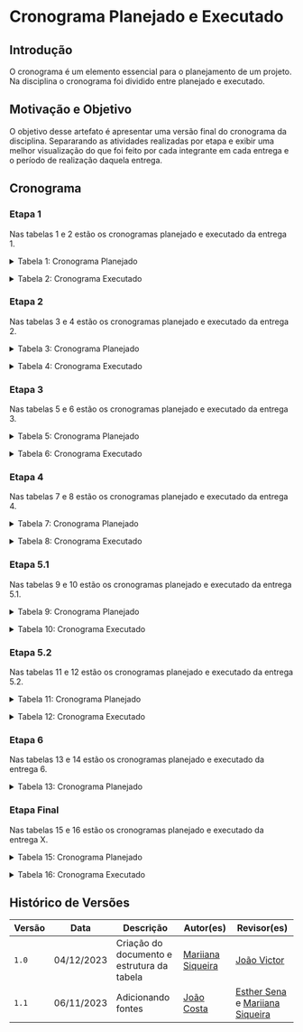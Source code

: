 # Cronograma Planejado e Executado

## Introdução

O cronograma é um elemento essencial para o planejamento de um projeto. Na disciplina o cronograma foi dividido entre planejado e executado.

## Motivação e Objetivo

O objetivo desse artefato é apresentar uma versão final do cronograma da disciplina. Separarando as atividades realizadas por etapa e exibir uma melhor visualização do que foi feito por cada integrante em cada entrega e o período de realização daquela entrega.

## Cronograma

### Etapa 1

Nas tabelas 1 e 2 estão os cronogramas planejado e executado da entrega 1.

<details>
  <summary>Tabela 1: Cronograma Planejado</summary>

  <p>

  | Atividade | Data de Início | Data de Fim | Autores | Revisores |
  | :--: | :--: | :--: | :--: | :--: |
  | Planejamento do projeto  |  06/09  |  13/09  | 18/09 | [Esther Sena](https://github.com/esmsena),[João Victor](https://github.com/jvcostta),[Maria Barbosa](https://github.com/Madu01),[Maria Marques ](https://github.com/EduardaSMarques),[Mariiana Siqueira](https://github.com/Maryyscreuza),[Mateus Orlando](https://github.com/MateusPy) | [Esther Sena](https://github.com/esmsena),[João Victor](https://github.com/jvcostta),[Maria Barbosa](https://github.com/Madu01),[Maria Marques ](https://github.com/EduardaSMarques),[Mariiana Siqueira](https://github.com/Maryyscreuza),[Mateus Orlando](https://github.com/MateusPy) |
  | Heatmap de disponibilidade da equipe | 04/09 |  05/09  |  05/09 | [Esther Sena](https://github.com/esmsena)  | [Esther Sena](https://github.com/esmsena),[João Victor](https://github.com/jvcostta),[Maria Barbosa](https://github.com/Madu01),[Maria Marques ](https://github.com/EduardaSMarques),[Mariiana Siqueira](https://github.com/Maryyscreuza),[Mateus Orlando](https://github.com/MateusPy)  |
  | Aplicativo escolhido  |  13/09  |  17/09  |  18/09  | [Esther Sena](https://github.com/esmsena)  | [João Victor](https://github.com/jvcostta) |
  | Aplicativos analisados |  15/09  |  17/09  |  18/09  | [Maria Barbosa](https://github.com/Madu01) | [Maria Marques ](https://github.com/EduardaSMarques) |
  | Cópia do Termo de Uso | 13/09 |  17/09 |  18/09  | [João Victor](https://github.com/jvcostta) | [Mariiana Siqueira](https://github.com/Maryyscreuza) |
  | Ferramentas do projeto |  13/09  |  17/09  |  18/09  | [Mateus Orlando](https://github.com/MateusPy)  | [Maria Marques ](https://github.com/EduardaSMarques)  |
  | Cronogramas |  06/09  |  16/09 |  18/09  | [Maria Marques ](https://github.com/EduardaSMarques)  | [Esther Sena](https://github.com/esmsena) |
  | Rich Picture | 13/09  | 17/09 | 18/09 |[Mariiana Siqueira](https://github.com/Maryyscreuza) | [Maria Barbosa](https://github.com/Madu01)  |
  | Metodologia |  06/09  | 17/09   |  18/09  | [Maria Barbosa](https://github.com/Madu01) | [Mateus Orlando](https://github.com/MateusPy)   |
  | Gravação da apresentação | 18/09 | 18/09   |  19/09 | [Esther Sena](https://github.com/esmsena),[João Victor](https://github.com/jvcostta),[Maria Barbosa](https://github.com/Madu01),[Maria Marques ](https://github.com/EduardaSMarques),[Mariiana Siqueira](https://github.com/Maryyscreuza),[Mateus Orlando](https://github.com/MateusPy)  | [Esther Sena](https://github.com/esmsena),[João Victor](https://github.com/jvcostta),[Maria Barbosa](https://github.com/Madu01),[Maria Marques ](https://github.com/EduardaSMarques),[Mariiana Siqueira](https://github.com/Maryyscreuza),[Mateus Orlando](https://github.com/MateusPy)  |
  | Correções após o feedback da apresentação |  21/09  |  23/09 |  24/09  | [Esther Sena](https://github.com/esmsena),[João Victor](https://github.com/jvcostta),[Maria Barbosa](https://github.com/Madu01),[Maria Marques ](https://github.com/EduardaSMarques),[Mariiana Siqueira](https://github.com/Maryyscreuza),[Mateus Orlando](https://github.com/MateusPy)  | [Esther Sena](https://github.com/esmsena),[João Victor](https://github.com/jvcostta),[Maria Barbosa](https://github.com/Madu01),[Maria Marques ](https://github.com/EduardaSMarques),[Mariiana Siqueira](https://github.com/Maryyscreuza),[Mateus Orlando](https://github.com/MateusPy)  |


  </p>
  <div style="text-align: center">
    <p>Fonte: COSTA, João. 2023.</p>
  </div>
</details>

<p style="text-align: justify"></p>

<details>
  <summary>Tabela 2: Cronograma Executado</summary>

  <p>

  | Atividade | Data de Início | Data de Fim | Autores | Revisores |
  | :--: | :--: | :--: | :--: | :--: |
  | Planejamento do projeto  |  06/09  |  17/09  | 18/09 | [Esther Sena](https://github.com/esmsena),[João Victor](https://github.com/jvcostta),[Maria Barbosa](https://github.com/Madu01),[Maria Marques ](https://github.com/EduardaSMarques),[Mariiana Siqueira](https://github.com/Maryyscreuza),[Mateus Orlando](https://github.com/MateusPy) | [Esther Sena](https://github.com/esmsena),[João Victor](https://github.com/jvcostta),[Maria Barbosa](https://github.com/Madu01),[Maria Marques ](https://github.com/EduardaSMarques),[Mariiana Siqueira](https://github.com/Maryyscreuza),[Mateus Orlando](https://github.com/MateusPy) |
  | Heatmap de disponibilidade da equipe | 04/09 |  05/09  |  05/09 | [Esther Sena](https://github.com/esmsena)  | [Esther Sena](https://github.com/esmsena),[João Victor](https://github.com/jvcostta),[Maria Barbosa](https://github.com/Madu01),[Maria Marques ](https://github.com/EduardaSMarques),[Mariiana Siqueira](https://github.com/Maryyscreuza),[Mateus Orlando](https://github.com/MateusPy)  |
  | Aplicativo escolhido  |  13/09  |  17/09  |  18/09  | [Esther Sena](https://github.com/esmsena)  | [João Victor](https://github.com/jvcostta) |
  | Aplicativos analisados |  15/09  |  17/09  |  18/09  | [Maria Barbosa](https://github.com/Madu01) | [Maria Marques ](https://github.com/EduardaSMarques) |
  | Cópia do Termo de Uso | 13/09 |  17/09 |  18/09  | [João Victor](https://github.com/jvcostta) | [Mariiana Siqueira](https://github.com/Maryyscreuza) |
  | Ferramentas do projeto |  13/09  |  17/09  |  18/09  | [Mateus Orlando](https://github.com/MateusPy)  | [Maria Marques ](https://github.com/EduardaSMarques)  |
  | Cronogramas |  06/09  |  16/09 |  18/09  | [Maria Marques ](https://github.com/EduardaSMarques)  | [Mateus Orlando](https://github.com/MateusPy) |
  | Rich Picture | 13/09  | 17/09 | 18/09 |[Mariiana Siqueira](https://github.com/Maryyscreuza) | [Maria Barbosa](https://github.com/Madu01)  |
  | Metodologia |  06/09  | 17/09   |  18/09  | [Maria Barbosa](https://github.com/Madu01) | [Mateus Orlando](https://github.com/MateusPy)   |
  | Gravação da apresentação | 18/09 | 18/09   |  19/09 | [Esther Sena](https://github.com/esmsena),[João Victor](https://github.com/jvcostta),[Maria Barbosa](https://github.com/Madu01),[Maria Marques ](https://github.com/EduardaSMarques),[Mariiana Siqueira](https://github.com/Maryyscreuza),[Mateus Orlando](https://github.com/MateusPy)  | [Esther Sena](https://github.com/esmsena),[João Victor](https://github.com/jvcostta),[Maria Barbosa](https://github.com/Madu01),[Maria Marques ](https://github.com/EduardaSMarques),[Mariiana Siqueira](https://github.com/Maryyscreuza),[Mateus Orlando](https://github.com/MateusPy)  |
  | Correções após o feedback da apresentação |  21/09  |  03/10 |  04/11 | [Esther Sena](https://github.com/esmsena),[João Victor](https://github.com/jvcostta),[Maria Barbosa](https://github.com/Madu01),[Maria Marques ](https://github.com/EduardaSMarques),[Mariiana Siqueira](https://github.com/Maryyscreuza),[Mateus Orlando](https://github.com/MateusPy)  | [Esther Sena](https://github.com/esmsena),[João Victor](https://github.com/jvcostta),[Maria Barbosa](https://github.com/Madu01),[Maria Marques ](https://github.com/EduardaSMarques),[Mariiana Siqueira](https://github.com/Maryyscreuza),[Mateus Orlando](https://github.com/MateusPy)  |


  </p>
  <div style="text-align: center">
    <p>Fonte: COSTA, João. 2023.</p>
  </div>
</details>

<p style="text-align: justify"></p>

### Etapa 2

Nas tabelas 3 e 4 estão os cronogramas planejado e executado da entrega 2.

<details>
  <summary>Tabela 3: Cronograma Planejado</summary>

  <p>

  | Atividade | Data de Início | Data de Fim | Autores | Revisores |
  | :--: | :--: | :--: | :--: | :--: |
  | Perfil do Usuário  | 24/09 |  30/09 |  01/10  | [João Victor](https://github.com/jvcostta) e [Mateus Orlando](https://github.com/MateusPy)  | [Maria Marques ](https://github.com/EduardaSMarques) e [Mariiana Siqueira](https://github.com/Maryyscreuza)  |
  | Técnicas de elicitação: Brainstorm |  24/09 |  30/09 |  01/10   | [Esther Sena](https://github.com/esmsena) e [Maria Barbosa](https://github.com/Madu01) | [João Victor](https://github.com/jvcostta) e [Mateus Orlando](https://github.com/MateusPy)   |
  | Técnicas de elicitação: Entrevista  |  24/09 |  30/09 |  01/10   | [Esther Sena](https://github.com/esmsena) e [Maria Barbosa](https://github.com/Madu01) | [João Victor](https://github.com/jvcostta) e [Mateus Orlando](https://github.com/MateusPy)   |
  | Técnicas de elicitação: Introspecção |  24/09 |  30/09 |  01/10   | [Esther Sena](https://github.com/esmsena) e [Maria Barbosa](https://github.com/Madu01) | [João Victor](https://github.com/jvcostta) e [Mateus Orlando](https://github.com/MateusPy)   |
  | Personas |  24/09 |  30/09 |  01/10   | [Esther Sena](https://github.com/esmsena) e [Maria Barbosa](https://github.com/Madu01) | [João Victor](https://github.com/jvcostta) e [Mateus Orlando](https://github.com/MateusPy)   |
  | Técnicas de elicitação: Questionario  |  24/09 |  30/09 |  01/10   | [Esther Sena](https://github.com/esmsena) e [Maria Barbosa](https://github.com/Madu01) | [João Victor](https://github.com/jvcostta) e [Mateus Orlando](https://github.com/MateusPy)   |
  | Técnicas de elicitação: Storytelling |  24/09 |  30/09 |  01/10   | [Esther Sena](https://github.com/esmsena) e [Maria Barbosa](https://github.com/Madu01) | [João Victor](https://github.com/jvcostta) e [Mateus Orlando](https://github.com/MateusPy)   |
  | Técnicas de priorização: $100 | 24/09 |  30/09 |  01/10    | [Maria Marques ](https://github.com/EduardaSMarques) e [Mariiana Siqueira](https://github.com/Maryyscreuza) | [Esther Sena](https://github.com/esmsena) e [Maria Barbosa](https://github.com/Madu01)  |
  | Técnicas de priorização: First Things First| 24/09 |  30/09 |  01/10    | [Maria Marques ](https://github.com/EduardaSMarques) e [Mariiana Siqueira](https://github.com/Maryyscreuza) | [Esther Sena](https://github.com/esmsena) e [Maria Barbosa](https://github.com/Madu01)  |
  | Técnicas de priorização: Three Level Scale| 24/09 |  30/09 |  01/10    | [Maria Marques ](https://github.com/EduardaSMarques) e [Mariiana Siqueira](https://github.com/Maryyscreuza) | [Esther Sena](https://github.com/esmsena) e [Maria Barbosa](https://github.com/Madu01)  |
  | Gravação da apresentação |  02/10  |  02/10  |  03/10  |  [Esther Sena](https://github.com/esmsena),[João Victor](https://github.com/jvcostta),[Maria Barbosa](https://github.com/Madu01),[Maria Marques ](https://github.com/EduardaSMarques),[Mariiana Siqueira](https://github.com/Maryyscreuza),[Mateus Orlando](https://github.com/MateusPy)   |  [Esther Sena](https://github.com/esmsena),[João Victor](https://github.com/jvcostta),[Maria Barbosa](https://github.com/Madu01),[Maria Marques ](https://github.com/EduardaSMarques),[Mariiana Siqueira](https://github.com/Maryyscreuza),[Mateus Orlando](https://github.com/MateusPy) |
  | Correções após o feedback da apresentação |  05/10 |  07/10 |  08/10  | [Esther Sena](https://github.com/esmsena),[João Victor](https://github.com/jvcostta),[Maria Barbosa](https://github.com/Madu01),[Maria Marques ](https://github.com/EduardaSMarques),[Mariiana Siqueira](https://github.com/Maryyscreuza),[Mateus Orlando](https://github.com/MateusPy)  | [Esther Sena](https://github.com/esmsena),[João Victor](https://github.com/jvcostta),[Maria Barbosa](https://github.com/Madu01),[Maria Marques ](https://github.com/EduardaSMarques),[Mariiana Siqueira](https://github.com/Maryyscreuza),[Mateus Orlando](https://github.com/MateusPy)  |

  </p>
  <div style="text-align: center">
    <p>Fonte: COSTA, João. 2023.</p>
  </div>
</details>

<p style="text-align: justify"></p>

<details>
  <summary>Tabela 4: Cronograma Executado</summary>

  <p>

  | Atividade | Data de Início | Data de Fim | Autores | Revisores |
  | :--: | :--: | :--: | :--: | :--: |
  | Perfil do Usuário  | 28/09 |  01/09 |  01/10  | [João Victor](https://github.com/jvcostta) e [Mateus Orlando](https://github.com/MateusPy)  | [Maria Marques ](https://github.com/EduardaSMarques) e [Mariiana Siqueira](https://github.com/Maryyscreuza)  |
  | Persona |  24/09 |  30/09 |  01/10   | [João Victor](https://github.com/jvcostta) e [Mateus Orlando](https://github.com/MateusPy)   | [Maria Marques ](https://github.com/EduardaSMarques) e [Mariiana Siqueira](https://github.com/Maryyscreuza)  |
  | Técnicas de elicitação: Brainstorm |  24/09 |  30/09 |  01/10   | [Esther Sena](https://github.com/esmsena) e [Maria Barbosa](https://github.com/Madu01) | [João Victor](https://github.com/jvcostta) e [Mateus Orlando](https://github.com/MateusPy)   |
  | Técnicas de elicitação: Entrevista  |  02/10 |  03/10 |  03/10   | [Esther Sena](https://github.com/esmsena) e [Maria Barbosa](https://github.com/Madu01) | [João Victor](https://github.com/jvcostta) e [Mateus Orlando](https://github.com/MateusPy)   |
  | Técnicas de elicitação: Introspecção |  26/09 |  03/10 |  03/10   | [Esther Sena](https://github.com/esmsena) e [Maria Barbosa](https://github.com/Madu01) | [João Victor](https://github.com/jvcostta) e [Mateus Orlando](https://github.com/MateusPy)   |
  | Técnicas de elicitação: Questionario  |  25/09 |  03/10 |  03/10   | [Esther Sena](https://github.com/esmsena) e [Maria Barbosa](https://github.com/Madu01) | [João Victor](https://github.com/jvcostta) e [Mateus Orlando](https://github.com/MateusPy)   |
  | Técnicas de elicitação: Storytelling |  26/09 |  30/10 |  01/10   | [Esther Sena](https://github.com/esmsena) e [Maria Barbosa](https://github.com/Madu01) | [João Victor](https://github.com/jvcostta) e [Mateus Orlando](https://github.com/MateusPy)   |
  | Técnicas de priorização: $100 | 03/10 |  03/10|  03/10    | [Maria Marques ](https://github.com/EduardaSMarques) e [Mariiana Siqueira](https://github.com/Maryyscreuza) | [Esther Sena](https://github.com/esmsena) e [Maria Barbosa](https://github.com/Madu01)  |
  | Técnicas de priorização: First Things First| 02/10 |  03/10 |  03/10    | [Maria Marques ](https://github.com/EduardaSMarques) e [Mariiana Siqueira](https://github.com/Maryyscreuza) | [Esther Sena](https://github.com/esmsena) e [Maria Barbosa](https://github.com/Madu01)  |
  | Técnicas de priorização: Three Level Scale| 02/09 |  04/09 |  04/10    | [Maria Marques ](https://github.com/EduardaSMarques) e [Mariiana Siqueira](https://github.com/Maryyscreuza) | [Esther Sena](https://github.com/esmsena) e [Maria Barbosa](https://github.com/Madu01)  |
  | Gravação da apresentação |  04/10  |  04/10  |  04/10  |  [Esther Sena](https://github.com/esmsena),[João Victor](https://github.com/jvcostta),[Maria Barbosa](https://github.com/Madu01),[Maria Marques ](https://github.com/EduardaSMarques),[Mariiana Siqueira](https://github.com/Maryyscreuza),[Mateus Orlando](https://github.com/MateusPy)   |  [Esther Sena](https://github.com/esmsena),[João Victor](https://github.com/jvcostta),[Maria Barbosa](https://github.com/Madu01),[Maria Marques ](https://github.com/EduardaSMarques),[Mariiana Siqueira](https://github.com/Maryyscreuza),[Mateus Orlando](https://github.com/MateusPy) |
  | Correções após o feedback da apresentação |   |   |   | [Esther Sena](https://github.com/esmsena),[João Victor](https://github.com/jvcostta),[Maria Barbosa](https://github.com/Madu01),[Maria Marques ](https://github.com/EduardaSMarques),[Mariiana Siqueira](https://github.com/Maryyscreuza),[Mateus Orlando](https://github.com/MateusPy)  | [Esther Sena](https://github.com/esmsena),[João Victor](https://github.com/jvcostta),[Maria Barbosa](https://github.com/Madu01),[Maria Marques ](https://github.com/EduardaSMarques),[Mariiana Siqueira](https://github.com/Maryyscreuza),[Mateus Orlando](https://github.com/MateusPy)  |


  </p>
  <div style="text-align: center">
    <p>Fonte: COSTA, João. 2023.</p>
  </div>
</details>

<p style="text-align: justify"></p>

### Etapa 3

Nas tabelas 5 e 6 estão os cronogramas planejado e executado da entrega 3.

<details>
  <summary>Tabela 5: Cronograma Planejado</summary>

  <p>

  | Atividade | Data de Início | Data de Fim | Autores | Revisores |
  | :--: | :--: | :--: | :--: | :--: |
  |  Cenários | 08/10   |  21/10  |  22/10  |   [João Victor](https://github.com/jvcostta)  |  [Mateus Orlando](https://github.com/MateusPy)  |
  | Léxico |  08/10  |  21/10   |  22/10   |  [Maria Barbosa](https://github.com/Madu01) e [Maria Marques ](https://github.com/EduardaSMarques)   | [João Victor](https://github.com/jvcostta)  |
  | Casos de uso | 08/10   |  21/10   |  22/10   |  [Mateus Orlando](https://github.com/MateusPy)   | [Esther Sena](https://github.com/esmsena) e [Mariiana Siqueira](https://github.com/Maryyscreuza)  |
  | Especificação suplementar | 08/10   | 21/10    | 22/10    | [Esther Sena](https://github.com/esmsena) e [Mariiana Siqueira](https://github.com/Maryyscreuza) |  [Maria Barbosa](https://github.com/Madu01) e [Maria Marques ](https://github.com/EduardaSMarques)  |
  | Gravação da apresentação |  23/10  |  23/10  |  24/10  |   [Esther Sena](https://github.com/esmsena),[João Victor](https://github.com/jvcostta),[Maria Barbosa](https://github.com/Madu01),[Maria Marques ](https://github.com/EduardaSMarques),[Mariiana Siqueira](https://github.com/Maryyscreuza),[Mateus Orlando](https://github.com/MateusPy)  |  [Esther Sena](https://github.com/esmsena),[João Victor](https://github.com/jvcostta),[Maria Barbosa](https://github.com/Madu01),[Maria Marques ](https://github.com/EduardaSMarques),[Mariiana Siqueira](https://github.com/Maryyscreuza),[Mateus Orlando](https://github.com/MateusPy) |
  | Correções após o feedback da apresentação |  26/10 |  28/10 |  29/10  | [Esther Sena](https://github.com/esmsena),[João Victor](https://github.com/jvcostta),[Maria Barbosa](https://github.com/Madu01),[Maria Marques ](https://github.com/EduardaSMarques),[Mariiana Siqueira](https://github.com/Maryyscreuza),[Mateus Orlando](https://github.com/MateusPy)  | [Esther Sena](https://github.com/esmsena),[João Victor](https://github.com/jvcostta),[Maria Barbosa](https://github.com/Madu01),[Maria Marques ](https://github.com/EduardaSMarques),[Mariiana Siqueira](https://github.com/Maryyscreuza),[Mateus Orlando](https://github.com/MateusPy)  |


  </p>
  <div style="text-align: center">
    <p>Fonte: COSTA, João. 2023.</p>
  </div>
</details>

<p style="text-align: justify"></p>

<details>
  <summary>Tabela 6: Cronograma Executado</summary>

  <p>

  | Atividade | Data de Início | Data de Fim | Autores | Revisores |
  | :--: | :--: | :--: | :--: | :--: |
  |  Cenários | 08/10   |  25/10  |  26/10  |   [João Victor](https://github.com/jvcostta)  |  [Mateus Orlando](https://github.com/MateusPy)  |
  | Léxico |  08/10  |  21/10   |  26/10   |  [Maria Barbosa](https://github.com/Madu01) e [Maria Marques ](https://github.com/EduardaSMarques)   | [João Victor](https://github.com/jvcostta)  |
  | Casos de uso | 08/10   |  25/10   | 26/10  |  [Mateus Orlando](https://github.com/MateusPy)   | [Esther Sena](https://github.com/esmsena) e [Mariiana Siqueira](https://github.com/Maryyscreuza)  |
  | Especificação suplementar | 08/10   | 25/10    | 26/10   | [Esther Sena](https://github.com/esmsena) e [Mariiana Siqueira](https://github.com/Maryyscreuza) |  [Maria Barbosa](https://github.com/Madu01) e [Maria Marques ](https://github.com/EduardaSMarques)  |
  | Gravação da apresentação |  26/10  |  26/10  |  26/10  |   [Esther Sena](https://github.com/esmsena),[João Victor](https://github.com/jvcostta),[Maria Barbosa](https://github.com/Madu01),[Maria Marques ](https://github.com/EduardaSMarques),[Mariiana Siqueira](https://github.com/Maryyscreuza),[Mateus Orlando](https://github.com/MateusPy)  |  [Esther Sena](https://github.com/esmsena),[João Victor](https://github.com/jvcostta),[Maria Barbosa](https://github.com/Madu01),[Maria Marques ](https://github.com/EduardaSMarques),[Mariiana Siqueira](https://github.com/Maryyscreuza),[Mateus Orlando](https://github.com/MateusPy) |
  | Correções após o feedback da apresentação |  01/11 |  03/11 |  04/11  | [Esther Sena](https://github.com/esmsena),[João Victor](https://github.com/jvcostta),[Maria Barbosa](https://github.com/Madu01),[Maria Marques ](https://github.com/EduardaSMarques),[Mariiana Siqueira](https://github.com/Maryyscreuza),[Mateus Orlando](https://github.com/MateusPy)  | [Esther Sena](https://github.com/esmsena),[João Victor](https://github.com/jvcostta),[Maria Barbosa](https://github.com/Madu01),[Maria Marques ](https://github.com/EduardaSMarques),[Mariiana Siqueira](https://github.com/Maryyscreuza),[Mateus Orlando](https://github.com/MateusPy)  |


  </p>
  <div style="text-align: center">
    <p>Fonte: COSTA, João. 2023.</p>
  </div>
</details>

<p style="text-align: justify"></p>

### Etapa 4

Nas tabelas 7 e 8 estão os cronogramas planejado e executado da entrega 4.

<details>
  <summary>Tabela 7: Cronograma Planejado</summary>

  <p>

  | Atividade | Data de Início | Data de Fim | Autores | Revisores |
  | :--: | :--: | :--: | :--: | :--: |
  | Histórias de usuário |  29/10  |  02/11  |  03/11  | [João Victor](https://github.com/jvcostta) e [Mateus Orlando](https://github.com/MateusPy)  | [Esther Sena](https://github.com/esmsena) e [Mariiana Siqueira](https://github.com/Maryyscreuza)  |
  | Backlogs |  29/10  |  02/11  |  03/11  | [Esther Sena](https://github.com/esmsena) e [Mariiana Siqueira](https://github.com/Maryyscreuza)  |  [Maria Barbosa](https://github.com/Madu01) e [Maria Marques ](https://github.com/EduardaSMarques) |
  | NFR Framework  |   29/10  |  02/11  |  03/11   |   [Maria Barbosa](https://github.com/Madu01) e [Maria Marques ](https://github.com/EduardaSMarques)  | [João Victor](https://github.com/jvcostta) e [Mateus Orlando](https://github.com/MateusPy)  |
  | Gravação da apresentação |  04/11  |  04/11  |  05/11  |  [Esther Sena](https://github.com/esmsena),[João Victor](https://github.com/jvcostta),[Maria Barbosa](https://github.com/Madu01),[Maria Marques ](https://github.com/EduardaSMarques),[Mariiana Siqueira](https://github.com/Maryyscreuza),[Mateus Orlando](https://github.com/MateusPy) |  [Esther Sena](https://github.com/esmsena),[João Victor](https://github.com/jvcostta),[Maria Barbosa](https://github.com/Madu01),[Maria Marques ](https://github.com/EduardaSMarques),[Mariiana Siqueira](https://github.com/Maryyscreuza),[Mateus Orlando](https://github.com/MateusPy) |
  | Correções após o feedback da apresentação |  07/11 |  09/11 |  10/11  | [Esther Sena](https://github.com/esmsena),[João Victor](https://github.com/jvcostta),[Maria Barbosa](https://github.com/Madu01),[Maria Marques ](https://github.com/EduardaSMarques),[Mariiana Siqueira](https://github.com/Maryyscreuza),[Mateus Orlando](https://github.com/MateusPy)  | [Esther Sena](https://github.com/esmsena),[João Victor](https://github.com/jvcostta),[Maria Barbosa](https://github.com/Madu01),[Maria Marques ](https://github.com/EduardaSMarques),[Mariiana Siqueira](https://github.com/Maryyscreuza),[Mateus Orlando](https://github.com/MateusPy)  |


  </p>
  <div style="text-align: center">
    <p>Fonte: COSTA, João. 2023.</p>
  </div>
</details>

<p style="text-align: justify"></p>

<details>
  <summary>Tabela 8: Cronograma Executado</summary>

  <p>

  | Atividade | Data de Início | Data de Fim | Autores | Revisores |
  | :--: | :--: | :--: | :--: | :--: |
  | Histórias de usuário |  29/10  |  04/11  |  06/11  | [João Victor](https://github.com/jvcostta) e [Mateus Orlando](https://github.com/MateusPy)  | [Esther Sena](https://github.com/esmsena) e [Mariiana Siqueira](https://github.com/Maryyscreuza)  |
  | Backlogs |  29/10  |  06/11  |  06/11  | [Esther Sena](https://github.com/esmsena) e [Mariiana Siqueira](https://github.com/Maryyscreuza)  |  [Maria Barbosa](https://github.com/Madu01) e [Maria Marques ](https://github.com/EduardaSMarques) |
  | NFR Framework  |   29/10  |  06/11  |  06/11   |   [Maria Barbosa](https://github.com/Madu01) e [Maria Marques ](https://github.com/EduardaSMarques)  | [João Victor](https://github.com/jvcostta) e [Mateus Orlando](https://github.com/MateusPy)  |
  | Gravação da apresentação |  06/11  |  06/11  |  06/11  |  [Esther Sena](https://github.com/esmsena),[João Victor](https://github.com/jvcostta),[Maria Barbosa](https://github.com/Madu01),[Maria Marques ](https://github.com/EduardaSMarques),[Mariiana Siqueira](https://github.com/Maryyscreuza),[Mateus Orlando](https://github.com/MateusPy) |  [Esther Sena](https://github.com/esmsena),[João Victor](https://github.com/jvcostta),[Maria Barbosa](https://github.com/Madu01),[Maria Marques ](https://github.com/EduardaSMarques),[Mariiana Siqueira](https://github.com/Maryyscreuza),[Mateus Orlando](https://github.com/MateusPy) |
  | Correções após o feedback da apresentação |  07/11 |  09/11 |  10/11  | [Esther Sena](https://github.com/esmsena),[João Victor](https://github.com/jvcostta),[Maria Barbosa](https://github.com/Madu01),[Maria Marques ](https://github.com/EduardaSMarques),[Mariiana Siqueira](https://github.com/Maryyscreuza),[Mateus Orlando](https://github.com/MateusPy)  | [Esther Sena](https://github.com/esmsena),[João Victor](https://github.com/jvcostta),[Maria Barbosa](https://github.com/Madu01),[Maria Marques ](https://github.com/EduardaSMarques),[Mariiana Siqueira](https://github.com/Maryyscreuza),[Mateus Orlando](https://github.com/MateusPy)  |


  </p>
  <div style="text-align: center">
    <p>Fonte: COSTA, João. 2023.</p>
  </div>
</details>

<p style="text-align: justify"></p>

### Etapa 5.1

Nas tabelas 9 e 10 estão os cronogramas planejado e executado da entrega 5.1.

<details>
  <summary>Tabela 9: Cronograma Planejado</summary>

  <p>

  | Atividade | Data de Início | Data de Fim | Autores | Revisores |
  | :--: | :--: | :--: | :--: | :--: |
  | Vertificação e Validação - Grupo + 1|  10/11  |   12/11 |  13/11  |   [Esther Sena](https://github.com/esmsena),[João Victor](https://github.com/jvcostta),[Maria Barbosa](https://github.com/Madu01),[Maria Marques ](https://github.com/EduardaSMarques),[Mariiana Siqueira](https://github.com/Maryyscreuza),[Mateus Orlando](https://github.com/MateusPy)  | [Esther Sena](https://github.com/esmsena),[João Victor](https://github.com/jvcostta),[Maria Barbosa](https://github.com/Madu01),[Maria Marques ](https://github.com/EduardaSMarques),[Mariiana Siqueira](https://github.com/Maryyscreuza),[Mateus Orlando](https://github.com/MateusPy)  |
  | Gravação da apresentação |  13/11  |  13/11  |  13/11  |   [Esther Sena](https://github.com/esmsena),[João Victor](https://github.com/jvcostta),[Maria Barbosa](https://github.com/Madu01),[Maria Marques ](https://github.com/EduardaSMarques),[Mariiana Siqueira](https://github.com/Maryyscreuza),[Mateus Orlando](https://github.com/MateusPy)  | [Esther Sena](https://github.com/esmsena),[João Victor](https://github.com/jvcostta),[Maria Barbosa](https://github.com/Madu01),[Maria Marques ](https://github.com/EduardaSMarques),[Mariiana Siqueira](https://github.com/Maryyscreuza),[Mateus Orlando](https://github.com/MateusPy) |
  | Correções após o feedback da apresentação |  14/11 |  16/11 |  17/11  | [Esther Sena](https://github.com/esmsena),[João Victor](https://github.com/jvcostta),[Maria Barbosa](https://github.com/Madu01),[Maria Marques ](https://github.com/EduardaSMarques),[Mariiana Siqueira](https://github.com/Maryyscreuza),[Mateus Orlando](https://github.com/MateusPy)  | [Esther Sena](https://github.com/esmsena),[João Victor](https://github.com/jvcostta),[Maria Barbosa](https://github.com/Madu01),[Maria Marques ](https://github.com/EduardaSMarques),[Mariiana Siqueira](https://github.com/Maryyscreuza),[Mateus Orlando](https://github.com/MateusPy)  |


  </p>
  <div style="text-align: center">
    <p>Fonte: COSTA, João. 2023.</p>
  </div>
</details>

<p style="text-align: justify"></p>

<details>
  <summary>Tabela 10: Cronograma Executado</summary>

  <p>

  | Atividade | Data de Início | Data de Fim | Autores | Revisores |
  | :--: | :--: | :--: | :--: | :--: |
  | Verificação e Validação - Grupo + 1 - Artefatos: Escolha do aplicativo, Brainstorming, Entrevista, Especificação Suplementar |  11/11  |   13/11 |  13/11  |   [Esther Sena](https://github.com/esmsena) |[Mariiana Siqueira](https://github.com/Maryyscreuza), |
  | Verificação e Validação - Grupo + 1 - Artefatos: - Ferramentas, Introspecção, Questionário, Casos de Uso |  11/11  | 13/11 | 13/11 | [João Victor](https://github.com/jvcostta) |[Mateus Orlando](https://github.com/MateusPy) |
  | Verificação e Validação - Grupo + 1 - Artefatos: Apresentações, Perfil do Usuário, Cenários, Histórias de Usuário |  11/11  | 13/11 | 13/11 | [Maria Barbosa](https://github.com/Madu01) | [João Victor](https://github.com/jvcostta) |
  | Verificação e Validação - Grupo + 1 - Artefatos: Cronograma, First Things First, NFR Framework |  11/11  | 13/11 | 13/11 | [Maria Marques ](https://github.com/EduardaSMarques) | [Esther Sena](https://github.com/esmsena) |
  | Verificação e Validação - Grupo + 1 - Artefatos: Rich Picture, Three Level Scale, MoSCoW, Backlog |  11/11  | 13/11 | 13/11 | [Mariiana Siqueira](https://github.com/Maryyscreuza) | [Maria Marques ](https://github.com/EduardaSMarques) |
  | Verificação e Validação - Grupo + 1 - Artefatos: Metodologia, Personas, Léxicos |  11/11  | 13/11 | 13/11 | [Mateus Orlando](https://github.com/MateusPy) | [Maria Barbosa](https://github.com/Madu01) |
  | Gravação da apresentação | 13/11 | 13/11 | 13/11 | [Esther Sena](https://github.com/esmsena),[João Victor](https://github.com/jvcostta),[Maria Barbosa](https://github.com/Madu01),[Maria Marques ](https://github.com/EduardaSMarques),[Mariiana Siqueira](https://github.com/Maryyscreuza),[Mateus Orlando](https://github.com/MateusPy)  | [Esther Sena](https://github.com/esmsena),[João Victor](https://github.com/jvcostta),[Maria Barbosa](https://github.com/Madu01),[Maria Marques ](https://github.com/EduardaSMarques),[Mariiana Siqueira](https://github.com/Maryyscreuza),[Mateus Orlando](https://github.com/MateusPy) |
  | Correções após o feedback da apresentação | 14/11 | 16/11 | 17/11 | [Esther Sena](https://github.com/esmsena),[João Victor](https://github.com/jvcostta),[Maria Barbosa](https://github.com/Madu01),[Maria Marques ](https://github.com/EduardaSMarques),[Mariiana Siqueira](https://github.com/Maryyscreuza),[Mateus Orlando](https://github.com/MateusPy)  | [Esther Sena](https://github.com/esmsena),[João Victor](https://github.com/jvcostta),[Maria Barbosa](https://github.com/Madu01),[Maria Marques ](https://github.com/EduardaSMarques),[Mariiana Siqueira](https://github.com/Maryyscreuza),[Mateus Orlando](https://github.com/MateusPy)  |


  </p>
  <div style="text-align: center">
    <p>Fonte: COSTA, João. 2023.</p>
  </div>
</details>

<p style="text-align: justify"></p>

### Etapa 5.2

Nas tabelas 11 e 12 estão os cronogramas planejado e executado da entrega 5.2.

<details>
  <summary>Tabela 11: Cronograma Planejado</summary>

  <p>

  | Atividade | Data de Início | Data de Fim | Autores | Revisores |
  | :--: | :--: | :--: | :--: | :--: |
  | Vertificação e Validação |  24/11  |  28/11  |  29/11  |   [Esther Sena](https://github.com/esmsena),[João Victor](https://github.com/jvcostta),[Maria Barbosa](https://github.com/Madu01),[Maria Marques ](https://github.com/EduardaSMarques),[Mariiana Siqueira](https://github.com/Maryyscreuza),[Mateus Orlando](https://github.com/MateusPy)  | [Esther Sena](https://github.com/esmsena),[João Victor](https://github.com/jvcostta),[Maria Barbosa](https://github.com/Madu01),[Maria Marques ](https://github.com/EduardaSMarques),[Mariiana Siqueira](https://github.com/Maryyscreuza),[Mateus Orlando](https://github.com/MateusPy)  |
  | Gravação da apresentação |  29/11  |  29/11  |  29/11  |  [Esther Sena](https://github.com/esmsena),[João Victor](https://github.com/jvcostta),[Maria Barbosa](https://github.com/Madu01),[Maria Marques ](https://github.com/EduardaSMarques),[Mariiana Siqueira](https://github.com/Maryyscreuza),[Mateus Orlando](https://github.com/MateusPy)   |  [Esther Sena](https://github.com/esmsena),[João Victor](https://github.com/jvcostta),[Maria Barbosa](https://github.com/Madu01),[Maria Marques ](https://github.com/EduardaSMarques),[Mariiana Siqueira](https://github.com/Maryyscreuza),[Mateus Orlando](https://github.com/MateusPy) |
  | Correções após o feedback da apresentação |  30/11 |  01/12 |  02/12  | [Esther Sena](https://github.com/esmsena),[João Victor](https://github.com/jvcostta),[Maria Barbosa](https://github.com/Madu01),[Maria Marques ](https://github.com/EduardaSMarques),[Mariiana Siqueira](https://github.com/Maryyscreuza),[Mateus Orlando](https://github.com/MateusPy)  | [Esther Sena](https://github.com/esmsena),[João Victor](https://github.com/jvcostta),[Maria Barbosa](https://github.com/Madu01),[Maria Marques ](https://github.com/EduardaSMarques),[Mariiana Siqueira](https://github.com/Maryyscreuza),[Mateus Orlando](https://github.com/MateusPy)  |


  </p>
  <div style="text-align: center">
    <p>Fonte: COSTA, João. 2023.</p>
  </div>
</details>

<p style="text-align: justify"></p>

<details>
  <summary>Tabela 12: Cronograma Executado</summary>

  <p>

  | Atividade | Data de Início | Data de Fim | Autores | Revisores |
  | :--: | :--: | :--: | :--: | :--: |
  | Verificação e Validação - Grupo 4 - Artefatos: Escolha do aplicativo, Brainstorming, Entrevista, Especificação Suplementar |  11/11  |   13/11 |   [Esther Sena](https://github.com/esmsena) |[Mariiana Siqueira](https://github.com/Maryyscreuza), |
  | Verificação e Validação - Grupo 4 - Artefatos: - Ferramentas, Introspecção, Questionário, Casos de Uso |  11/11  | 13/11 |  [João Victor](https://github.com/jvcostta) |[Mateus Orlando](https://github.com/MateusPy) |
  | Verificação e Validação - Grupo 4 - Artefatos: Apresentações, Perfil do Usuário, Cenários, Histórias de Usuário |  11/11  | 13/11  | [Maria Barbosa](https://github.com/Madu01) | [João Victor](https://github.com/jvcostta) |
  | Verificação e Validação - Grupo 4 - Artefatos: Cronograma, First Things First, NFR Framework |  11/11  | 13/11 | [Maria Marques ](https://github.com/EduardaSMarques) | [Esther Sena](https://github.com/esmsena) |
  | Verificação e Validação - Grupo 4 - Artefatos: Rich Picture, Three Level Scale, MoSCoW, Backlog |  11/11  | 13/11 | [Mariiana Siqueira](https://github.com/Maryyscreuza) | [Maria Marques ](https://github.com/EduardaSMarques) |
  | Verificação e Validação - Grupo 4 - Artefatos: Metodologia, Personas, Léxicos |  11/11  | 13/11 | [Mateus Orlando](https://github.com/MateusPy) | [Maria Barbosa](https://github.com/Madu01) |
  | Gravação da apresentação | 13/11 | 13/11 | [Esther Sena](https://github.com/esmsena),[João Victor](https://github.com/jvcostta),[Maria Barbosa](https://github.com/Madu01),[Maria Marques ](https://github.com/EduardaSMarques),[Mariiana Siqueira](https://github.com/Maryyscreuza),[Mateus Orlando](https://github.com/MateusPy)  | [Esther Sena](https://github.com/esmsena),[João Victor](https://github.com/jvcostta),[Maria Barbosa](https://github.com/Madu01),[Maria Marques ](https://github.com/EduardaSMarques),[Mariiana Siqueira](https://github.com/Maryyscreuza),[Mateus Orlando](https://github.com/MateusPy) |
  | Correções após o feedback da apresentação | 14/11 | 16/11 | 17/11 | [Esther Sena](https://github.com/esmsena),[João Victor](https://github.com/jvcostta),[Maria Barbosa](https://github.com/Madu01),[Maria Marques ](https://github.com/EduardaSMarques),[Mariiana Siqueira](https://github.com/Maryyscreuza),[Mateus Orlando](https://github.com/MateusPy)  | [Esther Sena](https://github.com/esmsena),[João Victor](https://github.com/jvcostta),[Maria Barbosa](https://github.com/Madu01),[Maria Marques ](https://github.com/EduardaSMarques),[Mariiana Siqueira](https://github.com/Maryyscreuza),[Mateus Orlando](https://github.com/MateusPy)  |


  </p>
  <div style="text-align: center">
    <p>Fonte: COSTA, João. 2023.</p>
  </div>
</details>

<p style="text-align: justify"></p>

### Etapa 6

Nas tabelas 13 e 14 estão os cronogramas planejado e executado da entrega 6.

<details>
  <summary>Tabela 13: Cronograma Planejado</summary>

  <p>

  | Atividade | Data de Início | Data de Fim | Autores | Revisores |
  | :--: | :--: | :--: | :--: | :--: |
  | Pós-Rastreabilidade - Gerência II: Backward-from| 17/11   |  19/11  |  20/11  |  [Esther Sena](https://github.com/esmsena) e [Mariiana Siqueira](https://github.com/Maryyscreuza)  |[João Victor](https://github.com/jvcostta) e [Mateus Orlando](https://github.com/MateusPy)  |
  | Pós-Rastreabilidade - Gerência II: Forward-from| 17/11   |  19/11  |  20/11  | [João Victor](https://github.com/jvcostta) e [Mateus Orlando](https://github.com/MateusPy) | [Maria Barbosa](https://github.com/Madu01)e [Maria Marques ](https://github.com/EduardaSMarques) |
  | Pós-Rastreabilidade - Gerência II: Matriz Geral| 17/11   |  19/11  |  20/11  | [Maria Barbosa](https://github.com/Madu01)e [Maria Marques ](https://github.com/EduardaSMarques) | [Esther Sena](https://github.com/esmsena) e [Mariiana Siqueira](https://github.com/Maryyscreuza) |
  | Gravação da apresentação |  20/11  |  20/11  |  20/11  |   [Esther Sena](https://github.com/esmsena),[João Victor](https://github.com/jvcostta),[Maria Barbosa](https://github.com/Madu01),[Maria Marques ](https://github.com/EduardaSMarques),[Mariiana Siqueira](https://github.com/Maryyscreuza),[Mateus Orlando](https://github.com/MateusPy)  | [Esther Sena](https://github.com/esmsena),[João Victor](https://github.com/jvcostta),[Maria Barbosa](https://github.com/Madu01),[Maria Marques ](https://github.com/EduardaSMarques),[Mariiana Siqueira](https://github.com/Maryyscreuza),[Mateus Orlando](https://github.com/MateusPy)  |
  | Correções após o feedback da apresentação |  21/11 |  23/11 |  24/11  | [Esther Sena](https://github.com/esmsena),[João Victor](https://github.com/jvcostta),[Maria Barbosa](https://github.com/Madu01),[Maria Marques ](https://github.com/EduardaSMarques),[Mariiana Siqueira](https://github.com/Maryyscreuza),[Mateus Orlando](https://github.com/MateusPy)  | [Esther Sena](https://github.com/esmsena),[João Victor](https://github.com/jvcostta),[Maria Barbosa](https://github.com/Madu01),[Maria Marques ](https://github.com/EduardaSMarques),[Mariiana Siqueira](https://github.com/Maryyscreuza),[Mateus Orlando](https://github.com/MateusPy)  |


  </p>
  <div style="text-align: center">
    <p>Fonte: COSTA, João. 2023.</p>
  </div>
</details>

<p style="text-align: justify"></p>
<!--
<details>
  <summary>Tabela 14: Cronograma Executado</summary>
<!--
  <p>
<!->
  | Atividade | Data de Início | Data de Fim | Autores | Revisores |
  | :--: | :--: | :--: | :--: | :--: |
  | Pós-Rastreabilidade - Gerência II: Backward-from | 17/11 |  19/11  |  20/11  |  [Esther Sena](https://github.com/esmsena) e [Mariiana Siqueira](https://github.com/Maryyscreuza)  |[João Victor](https://github.com/jvcostta) e [Mateus Orlando](https://github.com/MateusPy)  |
  | Pós-Rastreabilidade - Gerência II: Forward-from | 17/11 |  19/11  |  20/11  | [João Victor](https://github.com/jvcostta) e [Mateus Orlando](https://github.com/MateusPy) | [Maria Barbosa](https://github.com/Madu01)e [Maria Marques ](https://github.com/EduardaSMarques) |
  | Pós-Rastreabilidade - Gerência II: Matriz Geral | 19/11 |  20/11  |  20/11  | [Maria Barbosa](https://github.com/Madu01)e [Maria Marques ](https://github.com/EduardaSMarques) | [Esther Sena](https://github.com/esmsena) e [Mariiana Siqueira](https://github.com/Maryyscreuza) |
  | Gravação da apresentação | 20/11 | 20/11 | 20/11 | [Esther Sena](https://github.com/esmsena),[João Victor](https://github.com/jvcostta),[Maria Barbosa](https://github.com/Madu01),[Maria Marques ](https://github.com/EduardaSMarques),[Mariiana Siqueira](https://github.com/Maryyscreuza),[Mateus Orlando](https://github.com/MateusPy)  | [Esther Sena](https://github.com/esmsena),[João Victor](https://github.com/jvcostta),[Maria Barbosa](https://github.com/Madu01),[Maria Marques ](https://github.com/EduardaSMarques),[Mariiana Siqueira](https://github.com/Maryyscreuza),[Mateus Orlando](https://github.com/MateusPy)  |
  | Correções após o feedback da apresentação |  21/11 |  23/11 | 24/11 | [Esther Sena](https://github.com/esmsena),[João Victor](https://github.com/jvcostta),[Maria Barbosa](https://github.com/Madu01),[Maria Marques ](https://github.com/EduardaSMarques),[Mariiana Siqueira](https://github.com/Maryyscreuza),[Mateus Orlando](https://github.com/MateusPy)  | [Esther Sena](https://github.com/esmsena),[João Victor](https://github.com/jvcostta),[Maria Barbosa](https://github.com/Madu01),[Maria Marques ](https://github.com/EduardaSMarques),[Mariiana Siqueira](https://github.com/Maryyscreuza),[Mateus Orlando](https://github.com/MateusPy)  |

<!--
  </p>
  <div style="text-align: center">
    <p>Fonte: COSTA, João. 2023.</p>
  </div>
</details>
-->
<p style="text-align: justify"></p>

### Etapa Final

Nas tabelas 15 e 16 estão os cronogramas planejado e executado da entrega X.

<details>
  <summary>Tabela 15: Cronograma Planejado</summary>

  <p>

  | Atividade | Data de Início | Data de Fim | Autores | Revisores |
  | :--: | :--: | :--: | :--: | :--: |
  | Entrega do projeto final |  02/12  |  05/12  |  04/12  |  [Esther Sena](https://github.com/esmsena),[João Victor](https://github.com/jvcostta),[Maria Barbosa](https://github.com/Madu01),[Maria Marques ](https://github.com/EduardaSMarques),[Mariiana Siqueira](https://github.com/Maryyscreuza),[Mateus Orlando](https://github.com/MateusPy)   |  [Esther Sena](https://github.com/esmsena),[João Victor](https://github.com/jvcostta),[Maria Barbosa](https://github.com/Madu01),[Maria Marques ](https://github.com/EduardaSMarques),[Mariiana Siqueira](https://github.com/Maryyscreuza),[Mateus Orlando](https://github.com/MateusPy) |
  | Gravação da apresentação |  06/12  |  64/12  |  06  /12  |   [Esther Sena](https://github.com/esmsena),[João Victor](https://github.com/jvcostta),[Maria Barbosa](https://github.com/Madu01),[Maria Marques ](https://github.com/EduardaSMarques),[Mariiana Siqueira](https://github.com/Maryyscreuza),[Mateus Orlando](https://github.com/MateusPy)  |  [Esther Sena](https://github.com/esmsena),[João Victor](https://github.com/jvcostta),[Maria Barbosa](https://github.com/Madu01),[Maria Marques ](https://github.com/EduardaSMarques),[Mariiana Siqueira](https://github.com/Maryyscreuza),[Mateus Orlando](https://github.com/MateusPy) |

  </p>
  <div style="text-align: center">
    <p>Fonte: COSTA, João. 2023.</p>
  </div>
</details>

<p style="text-align: justify"></p>

<details>
  <summary>Tabela 16: Cronograma Executado</summary>

  <p>

  | Atividade | Data de Início | Data de Fim | Autores | Revisores |
  | :--: | :--: | :--: | :--: | :--: |
  |  | xx/xx/2023 | xx/xx/2023 |  |  |

  </p>
  <div style="text-align: center">
    <p>Fonte: COSTA, João. 2023.</p>
  </div>
</details>

<p style="text-align: justify"></p>

## Histórico de Versões

| Versão |  Data  |   Descrição   |   Autor(es)   |   Revisor(es)  |
| ------ | ------ | ------------- | ------------- | -------------- |
| `1.0`  | 04/12/2023  | Criação do documento e estrutura da tabela | [Mariiana Siqueira](https://github.com/Maryyscreuza)  | [João Victor](https://github.com/jvcostta) |
| `1.1`    | 06/11/2023 | Adicionando fontes | [João Costa](https://github.com/jvcostta) | [Esther Sena](https://github.com/esmsena) e [Mariiana Siqueira](https://github.com/Maryyscreuza)|